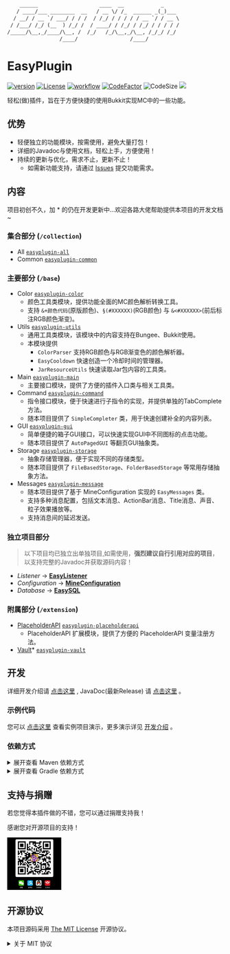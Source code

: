 ```text
    ______                    ____  __            _     
   / ____/___ ________  __   / __ \/ /_  ______ _(_)___ 
  / __/ / __ `/ ___/ / / /  / /_/ / / / / / __ `/ / __ \
 / /___/ /_/ (__  ) /_/ /  / ____/ / /_/ / /_/ / / / / /
/_____/\__,_/____/\__, /  /_/   /_/\__,_/\__, /_/_/ /_/ 
                 /____/                 /____/          
```

# EasyPlugin

[![version](https://img.shields.io/github/v/release/CarmJos/EasyPlugin)](https://github.com/CarmJos/EasyPlugin/releases)
[![License](https://img.shields.io/github/license/CarmJos/EasyPlugin)](https://opensource.org/licenses/MIT)
[![workflow](https://github.com/CarmJos/EasyPlugin/actions/workflows/maven.yml/badge.svg?branch=master)](https://github.com/CarmJos/EasyPlugin/actions/workflows/maven.yml)
[![CodeFactor](https://www.codefactor.io/repository/github/carmjos/EasyPlugin/badge)](https://www.codefactor.io/repository/github/carmjos/EasyPlugin)
![CodeSize](https://img.shields.io/github/languages/code-size/CarmJos/EasyPlugin)
![](https://visitor-badge.glitch.me/badge?page_id=EasyPlugin.readme)

轻松(做)插件，旨在于方便快捷的使用Bukkit实现MC中的一些功能。

## 优势

- 轻便独立的功能模块，按需使用，避免大量打包！
- 详细的Javadoc与使用文档，轻松上手，方便使用！
- 持续的更新与优化，需求不止，更新不止！
    - 如需新功能支持，请通过 [Issues](https://github.com/CarmJos/EasyPlugin/issues) 提交功能需求。

## 内容

项目初创不久，加 * 的仍在开发更新中...欢迎各路大佬帮助提供本项目的开发文档~

### 集合部分 (`/collection`)

- All [`easyplugin-all`](collection/all)
- Common [`easyplugin-common`](collection/common)

### 主要部分 (`/base`)

- Color  [`easyplugin-color`](base/color)
    - 颜色工具类模块，提供功能全面的MC颜色解析转换工具。
    - 支持 `&+颜色代码`(原版颜色)、`§(#XXXXXX)`(RGB颜色) 与 `&<#XXXXXX>`(前后标注RGB颜色渐变)。
- Utils  [`easyplugin-utils`](base/utils)
    - 通用工具类模块，该模块中的内容支持在Bungee、Bukkit使用。
    - 本模块提供
        - `ColorParser` 支持RGB颜色与RGB渐变色的颜色解析器。
        - `EasyCooldown` 快速创造一个冷却时间的管理器。
        - `JarResourceUtils` 快速读取Jar包内容的工具类。
- Main [`easyplugin-main`](base/main)
    - 主要接口模块，提供了方便的插件入口类与相关工具类。
- Command [`easyplugin-command`](base/command)
    - 指令接口模块，便于快速进行子指令的实现，并提供单独的TabComplete方法。
    - 随本项目提供了 `SimpleCompleter` 类，用于快速创建补全的内容列表。
- GUI [`easyplugin-gui`](base/main)
    - 简单便捷的箱子GUI接口，可以快速实现GUI中不同图标的点击功能。
    - 随本项目提供了 `AutoPagedGUI` 等翻页GUI抽象类。
- Storage [`easyplugin-storage`](base/storage)
    - 抽象存储管理器，便于实现不同的存储类型。
    - 随本项目提供了 `FileBasedStorage`、`FolderBasedStorage` 等常用存储抽象方法。
- Messages [`easyplugin-message`](base/messages)
    - 随本项目提供了基于 MineConfiguration 实现的 `EasyMessages` 类。
    - 支持多种消息配置，包括文本消息、ActionBar消息、Title消息、声音、粒子效果播放等。
    - 支持消息间的延迟发送。

### 独立项目部分

> 以下项目均已独立出单独项目,如需使用，**强烈建议自行引用对应的项目**，以支持完整的Javadoc并获取源码内容！

- _Listener_ -> [**EasyListener**](https://github.com/CarmJos/EasyListener)
- _Configuration_ -> [**MineConfiguration**](https://github.com/CarmJos/MineConfiguration)
- _Database_ -> [**EasySQL**](https://github.com/CarmJos/EasySQL)

### 附属部分 (`/extension`)

- [PlaceholderAPI](https://www.spigotmc.org/resources/6245/) [`easyplugin-placeholderapi`](extension/papi)
  - PlaceholderAPI 扩展模块，提供了方便的 PlaceholderAPI 变量注册方法。
- [Vault](https://github.com/MilkBowl/VaultAPI)* [`easyplugin-vault`](extension/vault)

## 开发

详细开发介绍请 [点击这里](.documentation/README.md) , JavaDoc(最新Release)
请 [点击这里](https://carmjos.github.io/EasyPlugin) 。

### 示例代码

您可以 [点击这里](https://github.com/CarmJos/UltraDepository)
查看实例项目演示，更多演示详见 [开发介绍](.documentation/README.md) 。

### 依赖方式

<details>
<summary>展开查看 Maven 依赖方式</summary>

```xml

<project>
    <repositories>

        <repository>
            <!--采用github-repo依赖库(推荐)-->
            <id>EasyPlugin</id>
            <name>GitHub Packages</name>
            <url>https://raw.githubusercontent.com/CarmJos/EasyPlugin/repo/</url>
        </repository>

        <repository>
            <!--采用我的私人依赖库，简单方便，但可能因为变故而无法使用-->
            <id>carm-repo</id>
            <name>Carm's Repo</name>
            <url>https://repo.carm.cc/repository/maven-public/</url>
        </repository>

    </repositories>

    <dependencies>
        <!--大全集版本，包含项目内所有模块-->
        <dependency>
            <groupId>cc.carm.lib</groupId>
            <artifactId>easyplugin-all</artifactId>
            <version>[LATEST RELEASE]</version>
            <scope>compile</scope>
        </dependency>

        <!--常用接口集，包含除附属插件模块外的所有模块-->
        <dependency>
            <groupId>cc.carm.lib</groupId>
            <artifactId>easyplugin-common</artifactId>
            <version>[LATEST RELEASE]</version>
            <scope>compile</scope>
        </dependency>

        <!--插件主要接口模块，包含方便的插件入口类与相关工具类-->
        <dependency>
            <groupId>cc.carm.lib</groupId>
            <artifactId>easyplugin-main</artifactId>
            <version>[LATEST RELEASE]</version>
            <scope>compile</scope>
        </dependency>

        <!-- 其他模块自行选择，详见 “内容”-->

    </dependencies>
</project>
```

</details>

<details>
<summary>展开查看 Gradle 依赖方式</summary>

```groovy
repositories {
    // 采用github依赖库，安全稳定，但需要配置 (推荐)
    maven { url 'https://raw.githubusercontent.com/CarmJos/EasyPlugin/repo/' }

    // 采用我的私人依赖库，简单方便，但可能因为变故而无法使用
    maven { url 'https://repo.carm.cc/repository/maven-public/' }
}

dependencies {

    //大全集版本，包含项目内所有模块
    api "cc.carm.lib:easyplugin-all:[LATEST RELEASE]"

    //常用接口集，包含除附属插件模块外的所有模块
    api "cc.carm.lib:easyplugin-common:[LATEST RELEASE]"

    //插件主要接口模块，包含方便的插件入口类与相关工具类
    api "cc.carm.lib:easyplugin-main:[LATEST RELEASE]"

    // 其他模块自行选择，详见 “内容”

}
```

</details>

## 支持与捐赠

若您觉得本插件做的不错，您可以通过捐赠支持我！

感谢您对开源项目的支持！

<img height=25% width=25% src="https://raw.githubusercontent.com/CarmJos/CarmJos/main/img/donate-code.jpg"  alt=""/>

## 开源协议

本项目源码采用 [The MIT License](https://opensource.org/licenses/MIT) 开源协议。
<details>
<summary>关于 MIT 协议</summary>

> MIT 协议可能是几大开源协议中最宽松的一个，核心条款是：
>
> 该软件及其相关文档对所有人免费，可以任意处置，包括使用，复制，修改，合并，发表，分发，再授权，或者销售。唯一的限制是，软件中必须包含上述版
> 权和许可提示。
>
> 这意味着：
> - 你可以自由使用，复制，修改，可以用于自己的项目。
> - 可以免费分发或用来盈利。
> - 唯一的限制是必须包含许可声明。
>
> MIT 协议是所有开源许可中最宽松的一个，除了必须包含许可声明外，再无任何限制。
>
> *以上文字来自 [五种开源协议GPL,LGPL,BSD,MIT,Apache](https://www.oschina.net/question/54100_9455) 。*
</details>